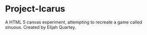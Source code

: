 # Project-Icarus
A HTML 5 canvas experiment, attempting to recreate a game called sinuous.
Created by Elijah Quartey.
